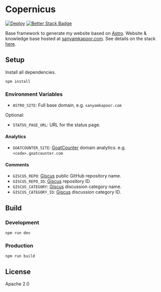 # Copernicus

[![Deploy](https://github.com/activatedgeek/copernicus/actions/workflows/pages.yml/badge.svg)](https://github.com/activatedgeek/copernicus/actions/workflows/pages.yml) [![Better Stack Badge](https://img.shields.io/badge/Status-blue?style=flat&logo=cloudflarepages&logoSize=auto&labelColor=white)](https://stats.uptimerobot.com/OyN8CNviYm)

Base framework to generate my website based on [Astro](https://astro.build).
Website & knowledge base hosted at [sanyamkapoor.com](https://sanyamkapoor.com).
See details on the stack [here](https://sanyamkapoor.com/kb/the-stack).

## Setup

Install all dependencies.

```shell
npm install
```

### Environment Variables

- `ASTRO_SITE`: Full base domain, e.g. `sanyamkapoor.com`

Optional:

- `STATUS_PAGE_URL`: URL for the status page.

#### Analytics

- `GOATCOUNTER_SITE`: [GoatCounter](https://www.goatcounter.com) domain analytics. e.g. `<code>.goatcounter.com`

#### Comments

- `GISCUS_REPO`: [Giscus](https://giscus.app) public GitHub repository name.
- `GISCUS_REPO_ID`: [Giscus](https://giscus.app) repository ID.
- `GISCUS_CATEGORY`: [Giscus](https://giscus.app) discussion category name.
- `GISCUS_CATEGORY_ID`: [Giscus](https://giscus.app) discussion category ID.

## Build

### Development

```shell
npm run dev
```

### Production

```
npm run build
```

## License

Apache 2.0
